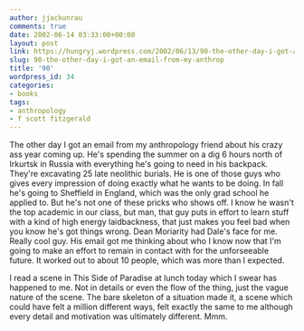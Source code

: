```yaml
---
author: jjackunrau
comments: true
date: 2002-06-14 03:33:00+00:00
layout: post
link: https://hungryj.wordpress.com/2002/06/13/90-the-other-day-i-got-an-email-from-my-anthrop/
slug: 90-the-other-day-i-got-an-email-from-my-anthrop
title: '90'
wordpress_id: 34
categories:
- books
tags:
- anthropology
- f scott fitzgerald
---
```


The other day I got an email from my anthropology friend about his crazy ass year coming up.  He's spending the summer on a dig 6 hours north of Irkurtsk in Russia with everything he's going to need in his backpack.  They're excavating 25 late neolithic burials.  He is one of those guys who gives every impression of doing exactly what he wants to be doing.  In fall he's going to Sheffield in England, which was the only grad school he applied to.  But he's not one of these pricks who shows off.  I know he wasn't the top academic in our class, but man, that guy puts in effort to learn stuff with a kind of high energy laidbackness, that just makes you feel bad when you know he's got things wrong.  Dean Moriarity had Dale's face for me.  Really cool guy.  His email got me thinking about who I know now that I'm going to make an effort to remain in contact with for the unforseeable future.  It worked out to about 10 people, which was more than I expected.

I read a scene in This Side of Paradise at lunch today which I swear has happened to me.  Not in details or even the flow of the thing, just the vague nature of the scene.  The bare skeleton of a situation made it, a scene which could have felt a million different ways, felt exactly the same to me although every detail and motivation was ultimately different.  Mmm.
